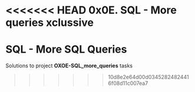 <<<<<<< HEAD
0x0E. SQL - More queries xclussive
=======
# SQL - More SQL Queries

Solutions to project **OXOE-SQL_more_queries** tasks
>>>>>>> 10d8e2e64d00d03452824824416f08d11c007ea7
